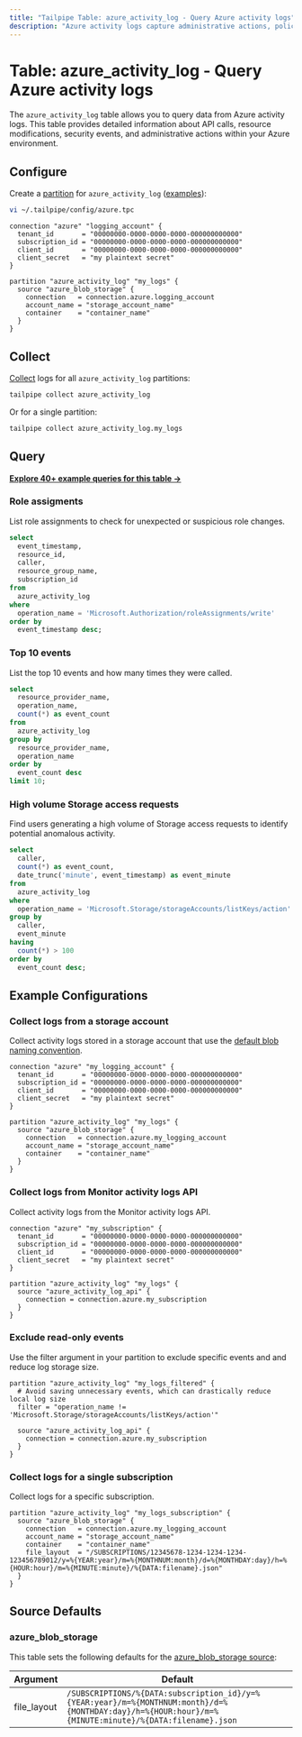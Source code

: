 ```yaml
---
title: "Tailpipe Table: azure_activity_log - Query Azure activity logs"
description: "Azure activity logs capture administrative actions, policy changes, and security events within your Azure environment."
---
```


# Table: azure_activity_log - Query Azure activity logs

The `azure_activity_log` table allows you to query data from Azure activity logs. This table provides detailed information about API calls, resource modifications, security events, and administrative actions within your Azure environment.

## Configure

Create a [partition](https://tailpipe.io/docs/manage/partition) for `azure_activity_log` ([examples](https://hub.tailpipe.io/plugins/turbot/azure/tables/azure_activity_log#example-configurations)):

```sh
vi ~/.tailpipe/config/azure.tpc
```

```hcl
connection "azure" "logging_account" {
  tenant_id       = "00000000-0000-0000-0000-000000000000"
  subscription_id = "00000000-0000-0000-0000-000000000000"
  client_id       = "00000000-0000-0000-0000-000000000000"
  client_secret   = "my plaintext secret"
}

partition "azure_activity_log" "my_logs" {
  source "azure_blob_storage" {
    connection   = connection.azure.logging_account
    account_name = "storage_account_name"
    container    = "container_name"
  }
}
```

## Collect

[Collect](https://tailpipe.io/docs/manage/collection) logs for all `azure_activity_log` partitions:

```sh
tailpipe collect azure_activity_log
```

Or for a single partition:

```sh
tailpipe collect azure_activity_log.my_logs
```

## Query

**[Explore 40+ example queries for this table →](https://hub.tailpipe.io/plugins/turbot/azure/queries/azure_activity_log)**

### Role assigments

List role assignments to check for unexpected or suspicious role changes.

```sql
select
  event_timestamp,
  resource_id,
  caller,
  resource_group_name,
  subscription_id
from
  azure_activity_log
where
  operation_name = 'Microsoft.Authorization/roleAssignments/write'
order by
  event_timestamp desc;
```

### Top 10 events

List the top 10 events and how many times they were called.

```sql
select
  resource_provider_name,
  operation_name,
  count(*) as event_count
from
  azure_activity_log
group by
  resource_provider_name,
  operation_name
order by
  event_count desc
limit 10;
```

### High volume Storage access requests

Find users generating a high volume of Storage access requests to identify potential anomalous activity.

```sql
select
  caller,
  count(*) as event_count,
  date_trunc('minute', event_timestamp) as event_minute
from
  azure_activity_log
where
  operation_name = 'Microsoft.Storage/storageAccounts/listKeys/action'
group by
  caller,
  event_minute
having
  count(*) > 100
order by
  event_count desc;
```

## Example Configurations

### Collect logs from a storage account

Collect activity logs stored in a storage account that use the [default blob naming convention](https://learn.microsoft.com/en-us/azure/azure-monitor/essentials/activity-log?tabs=powershell#send-to-azure-storage).

```hcl
connection "azure" "my_logging_account" {
  tenant_id       = "00000000-0000-0000-0000-000000000000"
  subscription_id = "00000000-0000-0000-0000-000000000000"
  client_id       = "00000000-0000-0000-0000-000000000000"
  client_secret   = "my plaintext secret"
}

partition "azure_activity_log" "my_logs" {
  source "azure_blob_storage" {
    connection   = connection.azure.my_logging_account
    account_name = "storage_account_name"
    container    = "container_name"
  }
}
```

### Collect logs from Monitor activity logs API

Collect activity logs from the Monitor activity logs API.

```hcl
connection "azure" "my_subscription" {
  tenant_id       = "00000000-0000-0000-0000-000000000000"
  subscription_id = "00000000-0000-0000-0000-000000000000"
  client_id       = "00000000-0000-0000-0000-000000000000"
  client_secret   = "my plaintext secret"
}

partition "azure_activity_log" "my_logs" {
  source "azure_activity_log_api" {
    connection = connection.azure.my_subscription
  }
}
```

### Exclude read-only events

Use the filter argument in your partition to exclude specific events and and reduce log storage size.

```hcl
partition "azure_activity_log" "my_logs_filtered" {
  # Avoid saving unnecessary events, which can drastically reduce local log size
  filter = "operation_name != 'Microsoft.Storage/storageAccounts/listKeys/action'"

  source "azure_activity_log_api" {
    connection = connection.azure.my_subscription
  }
}
```

### Collect logs for a single subscription

Collect logs for a specific subscription.

```hcl
partition "azure_activity_log" "my_logs_subscription" {
  source "azure_blob_storage" {
    connection   = connection.azure.my_logging_account
    account_name = "storage_account_name"
    container    = "container_name"
    file_layout  = "/SUBSCRIPTIONS/12345678-1234-1234-1234-123456789012/y=%{YEAR:year}/m=%{MONTHNUM:month}/d=%{MONTHDAY:day}/h=%{HOUR:hour}/m=%{MINUTE:minute}/%{DATA:filename}.json"
  }
}
```

## Source Defaults

### azure_blob_storage

This table sets the following defaults for the [azure_blob_storage source](https://hub.tailpipe.io/plugins/turbot/azure/sources/azure_blob_storage#arguments):

| Argument    | Default |
|-------------|---------|
| file_layout | `/SUBSCRIPTIONS/%{DATA:subscription_id}/y=%{YEAR:year}/m=%{MONTHNUM:month}/d=%{MONTHDAY:day}/h=%{HOUR:hour}/m=%{MINUTE:minute}/%{DATA:filename}.json` |
